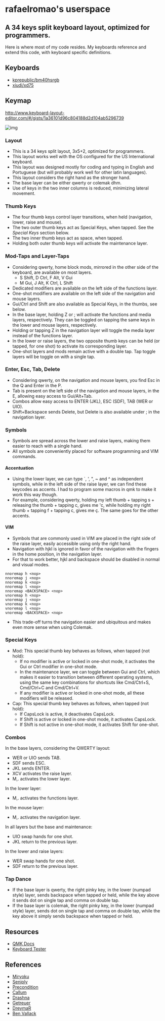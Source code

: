# rafaelromao's userspace
## A 34 keys split keyboard layout, optimized for programmers.

Here is where most of my code resides. My keyboards reference and extend this code, with keyboard specific definitions.

## Keyboards

- [kprepublic/bm40hsrgb](../../keyboards/kprepublic/bm40hsrgb/keymaps/rafaelromao/readme.md)
- [xiudi/xd75](../../keyboards/xiudi/xd75/keymaps/rafaelromao/readme.md)

## Keymap

http://www.keyboard-layout-editor.com/#/gists/1a36101d96c804188d2d104ab5296739

![img](https://i.imgur.com/W15KGHn.png)

### Layout
- This is a 34 keys split layout, 3x5+2, optimized for programmers.
- This layout works well with the OS configured for the US International keyboard.
- This layout was designed mostly for coding and typing in English and Portuguese (but will probably work well for other latin languages).
- This layout considers the right hand as the stronger hand.
- The base layer can be either qwerty or colemak dhm.
- Use of keys in the two inner columns is reduced, minimizing lateral movement.

### Thumb Keys
- The four thumb keys control layer transitions, when held (navigation, lower, raise and mouse).
- The two outer thumb keys act as Special Keys, when tapped. See the *Special Keys* section below.
- The two inner thumb keys act as space, when tapped.
- Holding both outer thumb keys will activate the maintenance layer.

### Mod-Taps and Layer-Taps
- Considering qwerty, home block mods, mirrored in the other side of the keyboard, are available on most layers.
  - S Shift, D Ctrl, F Alt, V Gui
  - M Gui, J Alt, K Ctrl, L Shift
- Dedicated modifiers are available on the left side of the functions layer.
- One-shot modifiers are available on the left side of the navigation and mouse layers.
- Gui/Ctrl and Shift are also available as Special Keys, in the thumbs, see below.
- In the base layer, holding Z or ; will activate the functions and media layers, respectively. They can be toggled on tapping the same keys in the lower and mouse layers, respectively.
- Holding or tapping Z in the navigation layer will toggle the media layer instead of the functions layer.
- In the lower or raise layers, the two opposite thumb keys can be held (or tapped, for one shot) to activate its corresponding layer.
- One-shot layers and mods remain active with a double tap. Tap toggle layers will be toggle on with a single tap.

### Enter, Esc, Tab, Delete
- Considering qwerty, on the navigation and mouse layers, you find Esc in the Q and Enter in the P.
- Tab is present on the left side of the navigation and mouse layers, in the E, allowing easy access to Gui/Alt+Tab.
- Combos allow easy access to ENTER (JKL), ESC (SDF), TAB (WER or UIO).
- Shift+Backspace sends Delete, but Delete is also available under ; in the navigation layer.

### Symbols
- Symbols are spread across the lower and raise layers, making them easier to reach with a single hand.
- All symbols are conveniently placed for software programming and VIM commands.

#### Accentuation
- Using the lower layer, we can type `, ', ", ~ and ^ as independent symbols, while in the left side of the raise layer, we can find these keycodes as accents. I had to program some macros in qmk to make it work this way though.
- For example, considering qwerty, holding my left thumb + tapping s + releasing the thumb + tapping c, gives me 'c, while holding my right thumb + tapping f + tapping c, gives me ç. The same goes for the other accents.

#### VIM
- Symbols that are commonly used in VIM are placed in the right side of the raise layer, easily accessible using only the right hand. 
- Navigation with hjkl is ignored in favor of the navigation with the fingers in the home position, in the navigation layer.
- For that to work better, hjkl and backspace should be disabled in normal and visual modes.
```vim
nnoremap h <nop>
nnoremap j <nop>
nnoremap k <nop>
nnoremap l <nop>
nnoremap <BACKSPACE> <nop>
vnoremap h <nop>
vnoremap j <nop>
vnoremap k <nop>
vnoremap l <nop>
vnoremap <BACKSPACE> <nop>
```
- This trade-off turns the navigation easier and ubiquitous and makes even more sense when using Colemak.

### Special Keys

- Mod: This special thumb key behaves as follows, when tapped (not hold):
    - If no modifier is active or locked in one-shot mode, it activates the Gui or Ctrl modifier in one-shot mode.
    - In the maintenance layer, we can toggle between Gui and Ctrl, which makes it easier to transition between different operating systems, using the same key combinations for shortcuts like Cmd/Ctrl+S, Cmd/Ctrl+C and Cmd/Ctrl+V.
    - If any modifier is active or locked in one-shot mode, all these modifiers will be released.
- Cap: This special thumb key behaves as follows, when tapped (not hold):
    - If CapsLock is active, it deactivates CapsLock.
    - If Shift is active or locked in one-shot mode, it activates CapsLock.
    - If Shift is not active in one-shot mode, it activates Shift for one-shot.

### Combos

In the base layers, considering the QWERTY layout:
- WER or UIO sends TAB. 
- SDF sends ESC.
- JKL sends ENTER.
- XCV activates the raise layer.
- M,. activates the lower layer.

In the lower layer:
- M,. activates the functions layer.

In the mouse layer:
- M,. activates the navigation layer.

In all layers but the base and maintenance:
- UIO swap hands for one shot.
- JKL return to the previous layer.

In the lower and raise layers:
- WER swap hands for one shot.
- SDF return to the previous layer.

### Tap Dance

- If the base layer is qwerty, the right pinky key, in the lower (numpad style) layer, sends backspace when tapped or held, while the key above it sends dot on single tap and comma on double tap.
- If the base layer is colemak, the right pinky key, in the lower (numpad style) layer, sends dot on single tap and comma on double tap, while the key above it simply sends backspace when tapped or held.

## Resources

- [QMK Docs](https://docs.qmk.fm)
- [Keyboard Tester](https://config.qmk.fm/#/test)

## References

- [Miryoku](https://github.com/manna-harbour/miryoku)
- [Seniply](https://stevep99.github.io/seniply)
- [Precondition](https://precondition.github.io/home-row-mods)
- [Callum](https://github.com/callum-oakley/qmk_firmware/tree/master/users/callum)
- [Drashna](https://github.com/qmk/qmk_firmware/tree/master/users/drashna)
- [Getreuer](https://github.com/getreuer/qmk-keymap)
- [DreymaR](https://dreymar.colemak.org)
- [Ben Vallack](https://youtube.com/c/BenVallack)
